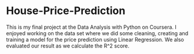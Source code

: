 # House-Price-Prediction
This is my final project at the Data Analysis with Python on Coursera. I enjoyed working on the data set where we did some cleaning, creating and training a model for the price prediction using Linear Regression. We also evaluated our result as we calculate the R^2 score.
